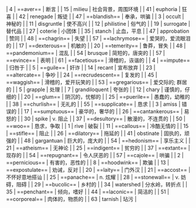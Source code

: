 | 4   | ==aver==           | 断言        |
| 15  | milieu             | 社会背景，周围环境 |
| 41  | euphoria           | 狂喜        |
| 42  | renegade           | 叛徒        |
| 47  | ==blandish==       | 奉承，哄骗     |
| 3   | occult           | 神秘的          |
| 11  | disgruntle       | 使不高兴         |
| 12  | philistine       | 俗气的          |
| 19  | surrogate        | 替代品          |
| 27  | coterie          | 小团体          |
| 35  | stanch           | 止血，平息        |
| 47  | approbation      | 赞同           |
| 48  | ==chagrin==      | 失望           |
| 57  | ==lachrymose==   | 爱哭的，爱流眼泪的    |
| 17  | ==dexterous==     | 机敏的            |
| 20  | ==temerity==      | 鲁莽，冒失          |
| 48  | ==pandemonium==   | 混乱             |
| 54  | brusque          | 简短的，唐突的           |
| 57  | ==evince==       | 表明                |
| 61  | ==facetious==    | 滑稽的，诙谐的           |
| 4   | ==impute==       | 归咎于          |
| 5   | ==guile==        | 奸诈           |
| 14  | recant           | 宣布放弃         |
| 23  | ==altercate==    | 争吵           |
| 24  | ==recrudescent== | 复发的          |
| 45  | ==waggish==      | 滑稽的，爱开玩笑的    |
| 53  | ==gregarious==   | 爱交际的; 群居的    |
| 5   | grapple          | 处理         |
| 7   | grandiloquent    | 夸张的        |
| 12  | chary            | 谨慎的，仔细的    |
| 20  | ==glum==         | 阴沉的，忧郁的    |
| 25  | ==puerile==      | 愚蠢的，幼稚的    |
| 38  | ==churlish==     | 无礼的        |
| 55  | ==supplicate==   | 恳求         |
| 3   | amiss            | 错误的        |
| 17  | ==sumptuous==    | 豪华的，奢华的    |
| 26  | ==cantankerous== | 易怒的        |
| 30  | spike            | v. 阻止      |
| 37  | ==desultory==    | 散漫的，不连贯的   |
| 50  | ==woo==          | 恳求，争取      |
| 1   | rive            | 破裂                    |
| 11  | ==callous==     | 冷酷无情的                 |
| 15  | ==stifle==      | 阻止                    |
| 26  | ==dilatory==    | 拖延的                   |
| 41  | obstinate       | 固执的，顽强的               |
| 48  | gargantuan      | 巨大的，庞大的               |
| 54  | ==hedonism==    | 享乐主义                  |
| 21  | ==atheism==     | 无神论          |
| 25  | ==indigent==    | 贫穷的          |
| 37  | ==extant==      | 现存的          |
| 54  | ==repugnant==   | 令人厌恶的        |
| 57  | ==cajole==      | 哄骗           |
| 2   | ==pernicious==    | 有害的，恶性的      |
| 8   | ==hoodwink==      | 欺骗           |
| 13  | ==expostulate==   | 劝诫，反对        |
| 20  | ==laity==         | 门外汉          |
| 21  | ==accost==        | 不怀好意地搭讪      |
| 25  | ==panache==       | n. 炫耀        |
| 28  | ==stonewall==     | v. 妨碍，阻碍     |
| 29  | ==bucolic==       | 乡村的          |
| 34  | watershed         | 分水岭，转折点      |
| 35  | ==penchant==      | 倾向，嗜好        |
| 44  | ==laconic==       | 简洁的          |
| 51  | ==corporeal==     | 肉体的，物质的      |
| 63  | tarnish           | 玷污           |
